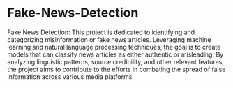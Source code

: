 # Fake-News-Detection
Fake News Detection: This project is dedicated to identifying and categorizing misinformation or fake news articles. Leveraging machine learning and natural language processing techniques, the goal is to create models that can classify news articles as either authentic or misleading. By analyzing linguistic patterns, source credibility, and other relevant features, the project aims to contribute to the efforts in combating the spread of false information across various media platforms.

